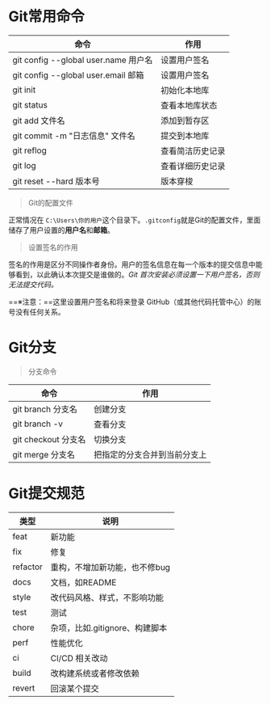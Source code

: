 # Git常用命令

| 命令                                 | 作用             |
| ------------------------------------ | ---------------- |
| git config --global user.name 用户名 | 设置用户签名     |
| git config --global user.email 邮箱  | 设置用户签名     |
| git init                             | 初始化本地库     |
| git status                           | 查看本地库状态   |
| git add 文件名                       | 添加到暂存区     |
| git commit -m "日志信息" 文件名      | 提交到本地库     |
| git reflog                           | 查看简洁历史记录 |
| git log                              | 查看详细历史记录 |
| git reset --hard 版本号              | 版本穿梭         |





> Git的配置文件

正常情况在 `C:\Users\你的用户`这个目录下。`.gitconfig`就是Git的配置文件，里面储存了用户设置的**用户名**和**邮箱**。



> 设置签名的作用

签名的作用是区分不同操作者身份。用户的签名信息在每一个版本的提交信息中能够看到，以此确认本次提交是谁做的。*Git 首次安装必须设置一下用户签名，否则无法提交代码。*

==※注意：==这里设置用户签名和将来登录 GitHub（或其他代码托管中心）的账号没有任何关系。



# Git分支

> 分支命令

| 命令                | 作用                         |
| ------------------- | ---------------------------- |
| git branch 分支名   | 创建分支                     |
| git branch -v       | 查看分支                     |
| git checkout 分支名 | 切换分支                     |
| git merge 分支名    | 把指定的分支合并到当前分支上 |





# Git提交规范

| 类型     | 说明                           |
| -------- | ------------------------------ |
| feat     | 新功能                         |
| fix      | 修复                           |
| refactor | 重构，不增加新功能，也不修bug  |
| docs     | 文档，如README                 |
| style    | 改代码风格、样式，不影响功能   |
| test     | 测试                           |
| chore    | 杂项，比如.gitignore、构建脚本 |
| perf     | 性能优化                       |
| ci       | CI/CD 相关改动                 |
| build    | 改构建系统或者修改依赖         |
| revert   | 回滚某个提交                   |

